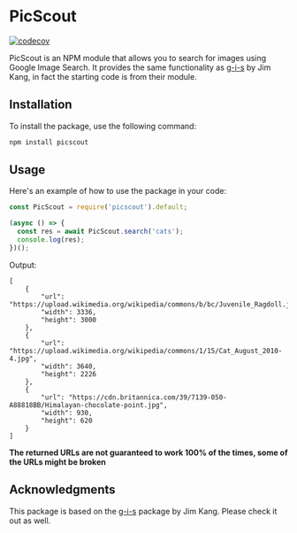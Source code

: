 # PicScout

[![codecov](https://codecov.io/gh/JMax45/picscout/branch/master/graph/badge.svg?token=6HK7W42XCV)](https://codecov.io/gh/JMax45/picscout)

PicScout is an NPM module that allows you to search for images using Google Image Search. It provides the same functionality as [g-i-s](https://github.com/jimkang/g-i-s) by Jim Kang, in fact the starting code is from their module.

## Installation

To install the package, use the following command:

```bash
npm install picscout
```

## Usage

Here's an example of how to use the package in your code:

```javascript
const PicScout = require('picscout').default;

(async () => {
  const res = await PicScout.search('cats');
  console.log(res);
})();
```

Output:

```
[
    {
        "url": "https://upload.wikimedia.org/wikipedia/commons/b/bc/Juvenile_Ragdoll.jpg",
        "width": 3336,
        "height": 3000
    },
    {
        "url": "https://upload.wikimedia.org/wikipedia/commons/1/15/Cat_August_2010-4.jpg",
        "width": 3640,
        "height": 2226
    },
    {
        "url": "https://cdn.britannica.com/39/7139-050-A88818BB/Himalayan-chocolate-point.jpg",
        "width": 930,
        "height": 620
    }
]
```

**The returned URLs are not guaranteed to work 100% of the times, some of the URLs might be broken**

## Acknowledgments

This package is based on the [g-i-s](https://github.com/jimkang/g-i-s) package by Jim Kang. Please check it out as well.
